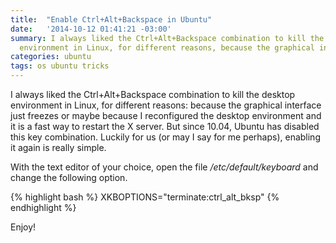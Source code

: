 ```yaml
---
title:  "Enable Ctrl+Alt+Backspace in Ubuntu"
date:   '2014-10-12 01:41:21 -03:00'
summary: I always liked the Ctrl+Alt+Backspace combination to kill the desktop
  environment in Linux, for different reasons, because the graphical interface
categories: ubuntu
tags: os ubuntu tricks
---
```


I always liked the Ctrl+Alt+Backspace combination to kill the desktop
environment in Linux, for different reasons: because the graphical interface
just freezes or maybe because I reconfigured the desktop environment and it is a
fast way to restart the X server. But since 10.04, Ubuntu has disabled this key 
combination. Luckily for us (or may I say for me perhaps), enabling it again is
really simple.

With the text editor of your choice, open the file */etc/default/keyboard* and
change the following option.

{% highlight bash %}
XKBOPTIONS="terminate:ctrl_alt_bksp"
{% endhighlight %}

Enjoy!
